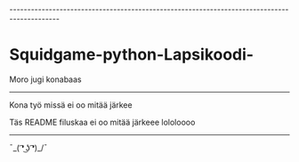 

--------------------------------------------------------------------------------------------   

# Squidgame-python-Lapsikoodi-
Moro jugi konabaas

---------------------------------------------------------------------------------------------
Kona työ missä ei oo mitää järkee

Täs README filuskaa ei oo mitää järkeee lololoooo

---------------------------------------------------------------------------------------------

 ¯\_( ͡❛ ͜ʖ ͡❛)_/¯

